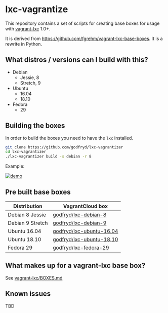 # lxc-vagrantize

This repository contains a set of scripts for creating base boxes for usage with
[vagrant-lxc](https://github.com/fgrehm/vagrant-lxc) 1.0+.

It is derived from https://github.com/fgrehm/vagrant-lxc-base-boxes. It is a rewrite in Python.

## What distros / versions can I build with this?

* Debian
  - Jessie, 8
  - Stretch, 9
* Ubuntu
  - 16.04
  - 18.10
* Fedora
  - 29

## Building the boxes

In order to build the boxes you need to have the `lxc` installed.

```sh
git clone https://github.com/godfryd/lxc-vagrantizer
cd lxc-vagrantizer
./lxc-vagrantizer build -s debian -r 8
```

Example:

[![demo](https://asciinema.org/a/220315.svg)](https://asciinema.org/a/220315?autoplay=1)

## Pre built base boxes

| Distribution | VagrantCloud box |
| ------------ | ---------------- |
| Debian 8 Jessie | [godfryd/lxc-debian-8](https://vagrantcloud.com/godfryd/lxc-debian-8) |
| Debian 9 Stretch | [godfryd/lxc-debian-9](https://vagrantcloud.com/godfryd/lxc-debian-9) |
| Ubuntu 16.04 | [godfryd/lxc-ubuntu-16.04](https://vagrantcloud.com/godfryd/lxc-ubuntu-16.04) |
| Ubuntu 18.10 | [godfryd/lxc-ubuntu-18.10](https://vagrantcloud.com/godfryd/lxc-ubuntu-18.10) |
| Fedora 29 | [godfryd/lxc-fedora-29](https://vagrantcloud.com/godfryd/lxc-fedora-29) |


## What makes up for a vagrant-lxc base box?

See [vagrant-lxc/BOXES.md](https://github.com/fgrehm/vagrant-lxc/blob/master/BOXES.md)


## Known issues

TBD